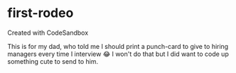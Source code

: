 # first-rodeo
Created with CodeSandbox

This is for my dad, who told me I should print a punch-card to give to hiring managers every time I interview  😂
I won't do that but I did want to code up something cute to send to him.
